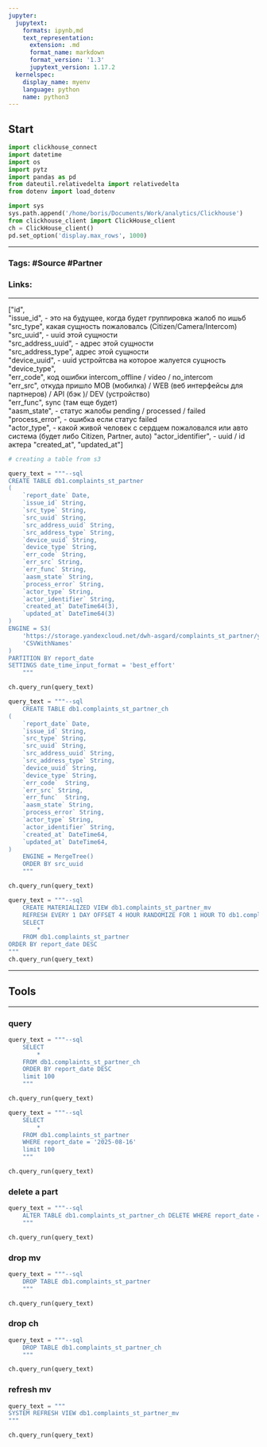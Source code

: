 ```yaml
---
jupyter:
  jupytext:
    formats: ipynb,md
    text_representation:
      extension: .md
      format_name: markdown
      format_version: '1.3'
      jupytext_version: 1.17.2
  kernelspec:
    display_name: myenv
    language: python
    name: python3
---
```


## Start

```python
import clickhouse_connect
import datetime
import os
import pytz
import pandas as pd
from dateutil.relativedelta import relativedelta
from dotenv import load_dotenv

import sys
sys.path.append('/home/boris/Documents/Work/analytics/Clickhouse')
from clickhouse_client import ClickHouse_client
ch = ClickHouse_client()
pd.set_option('display.max_rows', 1000)


```

___
### Tags: #Source #Partner

### Links: 
___


["id",                                                                                           
 "issue_id", - это на будущее,  когда будет группировка жалоб по ишьб                                                                                    
 "src_type", какая сущность пожаловалсь (Citizen/Camera/Intercom)                                                                             
 "src_uuid", - uuid этой сущности                                                                                 
 "src_address_uuid", - адрес этой сущности                                                                      
 "src_address_type",     адрес этой сущности                                                                        
 "device_uuid", - uuid устройтсва на которое жалуется сущность                                                                              
 "device_type",                                                                
 "err_code", код ошибки intercom_offline / video / no_intercom                                                                           
 "err_src", откуда пришло MOB (мобилка) / WEB (веб интерфейсы для партнеров) / API (бэк )/ DEV (устройство)                                                                              
 "err_func",  sync (там еще будет)                                                                                   
 "aasm_state",  - статус жалобы pending / processed / failed                                                                             
 "process_error", - ошибка если статус failed                                                                           
 "actor_type", - какой живой человек с сердцем пожаловался или авто система (будет либо Citizen, Partner, auto)
 "actor_identifier", - uuid / id актера
 "created_at",
 "updated_at"]

```python
# creating a table from s3

query_text = """--sql 
CREATE TABLE db1.complaints_st_partner
(
    `report_date` Date,
    `issue_id` String,
    `src_type` String,
    `src_uuid` String,
    `src_address_uuid` String,
    `src_address_type` String,
    `device_uuid` String,
    `device_type` String,
    `err_code` String,
    `err_src` String,
    `err_func` String,
    `aasm_state` String,
    `process_error` String,
    `actor_type` String,
    `actor_identifier` String,
    `created_at` DateTime64(3),
    `updated_at` DateTime64(3)
)
ENGINE = S3(
    'https://storage.yandexcloud.net/dwh-asgard/complaints_st_partner/year=*/month=*/*.csv',
    'CSVWithNames'
)
PARTITION BY report_date
SETTINGS date_time_input_format = 'best_effort'
    """

ch.query_run(query_text)
```

```python
query_text = """--sql
    CREATE TABLE db1.complaints_st_partner_ch
(
    `report_date` Date,
    `issue_id` String,
    `src_type` String,
    `src_uuid` String,
    `src_address_uuid` String,
    `src_address_type` String,
    `device_uuid` String,
    `device_type` String,
    `err_code`	String,
    `err_src` String,	
    `err_func`	String,
    `aasm_state` String,	
    `process_error`	String,
    `actor_type` String,
    `actor_identifier` String,
    `created_at` DateTime64,
    `updated_at` DateTime64,
)
    ENGINE = MergeTree()
    ORDER BY src_uuid
    """

ch.query_run(query_text)
```

```python
query_text = """--sql
    CREATE MATERIALIZED VIEW db1.complaints_st_partner_mv
    REFRESH EVERY 1 DAY OFFSET 4 HOUR RANDOMIZE FOR 1 HOUR TO db1.complaints_st_partner_ch AS
    SELECT
        *
    FROM db1.complaints_st_partner
ORDER BY report_date DESC
"""
ch.query_run(query_text)
```

___
## Tools
___
### query


```python
query_text = """--sql
    SELECT
        *
    FROM db1.complaints_st_partner_ch
    ORDER BY report_date DESC
    limit 100
    """

ch.query_run(query_text)
```

```python
query_text = """--sql
    SELECT
        *
    FROM db1.complaints_st_partner
    WHERE report_date = '2025-08-16'
    limit 100
    """

ch.query_run(query_text)

```

### delete a part


```python
query_text = """--sql
    ALTER TABLE db1.complaints_st_partner_ch DELETE WHERE report_date = '2025-07-17'
    """

ch.query_run(query_text)

```

### drop mv

```python
query_text = """--sql
    DROP TABLE db1.complaints_st_partner
    """

ch.query_run(query_text)
```

### drop ch

```python
query_text = """--sql
    DROP TABLE db1.complaints_st_partner_ch
    """

ch.query_run(query_text)
```

### refresh mv

```python
query_text = """
SYSTEM REFRESH VIEW db1.complaints_st_partner_mv
"""

ch.query_run(query_text)
```
